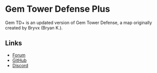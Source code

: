 # Gem Tower Defense Plus

Gem TD+ is an updated version of Gem Tower Defense, a map originally created
by Bryvx (Bryan K.).

## Links

- [Forum](https://entgaming.net/forum/viewforum.php?f=246)
- [GitHub](https://github.com/nvs/gem)
- [Discord](https://discord.gg/PxNNp77)
